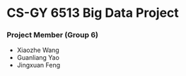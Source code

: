 # CS-GY 6513 Big Data Project

### Project Member (Group 6)

* Xiaozhe Wang
* Guanliang Yao
* Jingxuan Feng

